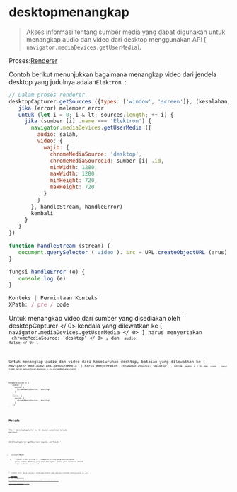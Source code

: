 # desktopmenangkap

> Akses informasi tentang sumber media yang dapat digunakan untuk menangkap audio dan video dari desktop menggunakan API [ ` navigator.mediaDevices.getUserMedia `].

Proses:[Renderer](../glossary.md#renderer-process)

Contoh berikut menunjukkan bagaimana menangkap video dari jendela desktop yang judulnya adalah`Elektron `:

```javascript
// Dalam proses renderer.
desktopCapturer.getSources ({types: ['window', 'screen']}, (kesalahan, sumber) = & gt; {
   jika (error) melempar error
   untuk (let i = 0; i & lt; sources.length; ++ i) {
     jika (sumber [i] .name === 'Elektron') {
       navigator.mediaDevices.getUserMedia ({
         audio: salah,
         video: {
           wajib: {
             chromeMediaSource: 'desktop',
             chromeMediaSourceId: sumber [i] .id,
             minWidth: 1280,
             maxWidth: 1280,
             minHeight: 720,
             maxHeight: 720
           }
         }
       }, handleStream, handleError)
       kembali
     }
   }
})

function handleStream (stream) {
   document.querySelector ('video'). src = URL.createObjectURL (arus)
}

fungsi handleError (e) {
   console.log (e)
}
 
Konteks | Permintaan Konteks
XPath: / pre / code
```

Untuk menangkap video dari sumber yang disediakan oleh ` desktopCapturer </ 0> kendala yang dilewatkan ke [ <code> navigator.mediaDevices.getUserMedia </ 0> ] harus menyertakan
 <code> chromeMediaSource: 'desktop' </ 0> , dan <code> audio: false </ 0> .</p>

<p>Untuk menangkap audio dan video dari keseluruhan desktop, batasan yang dilewatkan ke [ <code> navigator.mediaDevices.getUserMedia </ 0> ] harus menyertakan <code> chromeMediaSource: 'desktop' </ 0> , untuk <code> audio < / 0> dan <code> video </ 0> , namun tidak boleh menyertakan batasan < 0> chromeMediaSourceId </ 0> .</p>

<pre><code class="javascript">kendala const = {
   audio: {
     wajib: {
       chromeMediaSource: 'desktop'
     }
   },
   video: {
     wajib: {
       chromeMediaSource: 'desktop'
     }
   }}
`</pre> 

## Metode

The ` desktopCapturer </ 0> modul memiliki metode berikut:</p>

<h3><code>desktopCapturer.getSources (opsi, callback)`</h3> 

* `pilihan` Objek 
  * ` jenis </ 0>  String [] - Kumpulan String yang mencantumkan jenis sumber desktop yang akan ditangkap, jenis yang tersedia adalah <code> layar </ 0> dan <code> jendela </ 0> .</li>
<li><code> thumbnail ukuran</ 0>  <a href="structures/size.md"> Ukuran </ 1> (opsional) - Ukuran gambar thumbnail sumber media harus diskalakan. Defaultnya adalah <code> 150 </ 0> x <code> 150 </ 0> .</li>
</ul></li>
<li><code>callback` Fungsi 
    *  error </ 0> Kesalahan</li>
<li><code> sumber </ 0>  <a href="structures/desktop-capturer-source.md"> DesktopCapturerSource [] </ 1></li>
</ul></li>
</ul>

<p>Mulai mengumpulkan informasi tentang semua sumber media desktop yang tersedia, dan panggil <code> callback (kesalahan, sumber) </ 0> setelah selesai.</p>

<p><code> sources </ 0> adalah array dari <a href="structures/desktop-capturer-source.md"><code> objek DesktopCapturerSource </ 1> 
, masing-masing <code> DesktopCapturerSource </ 0> mewakili layar atau jendela individual yang dapat ditangkap.</p>